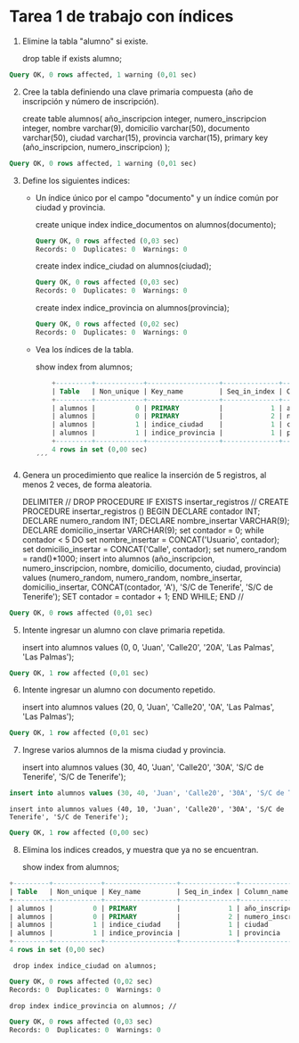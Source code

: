 # Tarea 1 de trabajo con índices

1. Elimine la tabla "alumno" si existe.

    drop table if exists alumno;

```sql
Query OK, 0 rows affected, 1 warning (0,01 sec)
```

2. Cree la tabla definiendo una clave primaria compuesta (año de inscripción y número de inscripción). 

    create table alumnos(
        año_inscripcion integer,
        numero_inscripcion integer,
        nombre varchar(9),
        domicilio varchar(50),
        documento varchar(50),
        ciudad varchar(15),
        provincia varchar(15),
        primary key (año_inscripcion, numero_inscripcion)
    );

```sql
Query OK, 0 rows affected, 1 warning (0,01 sec)
```

3. Define los siguientes indices: 
    - Un índice único por el campo "documento" y un índice común por ciudad y provincia.

        create unique index indice_documentos on alumnos(documento);

        ```sql             
        Query OK, 0 rows affected (0,03 sec)
        Records: 0  Duplicates: 0  Warnings: 0
        ```

        create index indice_ciudad on alumnos(ciudad);

        ```sql             
        Query OK, 0 rows affected (0,03 sec)
        Records: 0  Duplicates: 0  Warnings: 0
        ```

        create index indice_provincia on alumnos(provincia);

        ```sql             
        Query OK, 0 rows affected (0,02 sec)
        Records: 0  Duplicates: 0  Warnings: 0
        ```

    - Vea los índices de la tabla. 

        show index from alumnos;

        ```sql
            +---------+------------+------------------+--------------+--------------------+-----------+-------------+----------+--------+------+------------+---------+---------------+---------+------------+
            | Table   | Non_unique | Key_name         | Seq_in_index | Column_name        | Collation | Cardinality | Sub_part | Packed | Null | Index_type | Comment | Index_comment | Visible | Expression |
            +---------+------------+------------------+--------------+--------------------+-----------+-------------+----------+--------+------+------------+---------+---------------+---------+------------+
            | alumnos |          0 | PRIMARY          |            1 | año_inscripcion    | A         |          25 |     NULL |   NULL |      | BTREE      |         |               | YES     | NULL       |
            | alumnos |          0 | PRIMARY          |            2 | numero_inscripcion | A         |          26 |     NULL |   NULL |      | BTREE      |         |               | YES     | NULL       |
            | alumnos |          1 | indice_ciudad    |            1 | ciudad             | A         |           2 |     NULL |   NULL | YES  | BTREE      |         |               | YES     | NULL       |
            | alumnos |          1 | indice_provincia |            1 | provincia          | A         |           2 |     NULL |   NULL | YES  | BTREE      |         |               | YES     | NULL       |
            +---------+------------+------------------+--------------+--------------------+-----------+-------------+----------+--------+------+------------+---------+---------------+---------+------------+
            4 rows in set (0,00 sec)
        ´´´     
4. Genera un procedimiento que realice la inserción de 5 registros, al menos 2 veces, de forma aleatoria. 

    DELIMITER //
    DROP PROCEDURE IF EXISTS insertar_registros //
    CREATE PROCEDURE insertar_registros () 
    BEGIN 
        DECLARE contador INT;
        DECLARE numero_random INT;
        DECLARE nombre_insertar VARCHAR(9);
        DECLARE domicilio_insertar VARCHAR(9);
        set contador = 0;
        while contador < 5 DO
            set nombre_insertar = CONCAT('Usuario', contador);
            set domicilio_insertar = CONCAT('Calle', contador);
            set numero_random = rand()*1000;
            insert into alumnos (año_inscripcion, numero_inscripcion, nombre, domicilio, documento, ciudad, provincia) values (numero_random, numero_random, nombre_insertar, domicilio_insertar, CONCAT(contador, 'A'), 'S/C de Tenerife', 'S/C de Tenerife');
            SET contador = contador + 1;
        END WHILE;
    END
    //

```sql 
Query OK, 0 rows affected (0,01 sec)
```

5. Intente ingresar un alumno con clave primaria repetida. 

    insert into alumnos values (0, 0, 'Juan', 'Calle20', '20A', 'Las Palmas', 'Las Palmas');

```sql
Query OK, 1 row affected (0,01 sec)
```
6. Intente ingresar un alumno con documento repetido. 

    insert into alumnos values (20, 0, 'Juan', 'Calle20', '0A', 'Las Palmas', 'Las Palmas');

```sql
Query OK, 1 row affected (0,01 sec)
```

7. Ingrese varios alumnos de la misma ciudad y provincia. 

    insert into alumnos values (30, 40, 'Juan', 'Calle20', '30A', 'S/C de Tenerife', 'S/C de Tenerife');

```sql 
insert into alumnos values (30, 40, 'Juan', 'Calle20', '30A', 'S/C de Tenerife', 'S/C de Tenerife');
```

    insert into alumnos values (40, 10, 'Juan', 'Calle20', '30A', 'S/C de Tenerife', 'S/C de Tenerife');

```sql
Query OK, 1 row affected (0,00 sec)
```

8. Elimina los indices creados, y muestra que ya no se encuentran. 

    show index from alumnos;

```sql
+---------+------------+------------------+--------------+--------------------+-----------+-------------+----------+--------+------+------------+---------+---------------+---------+------------+
| Table   | Non_unique | Key_name         | Seq_in_index | Column_name        | Collation | Cardinality | Sub_part | Packed | Null | Index_type | Comment | Index_comment | Visible | Expression |
+---------+------------+------------------+--------------+--------------------+-----------+-------------+----------+--------+------+------------+---------+---------------+---------+------------+
| alumnos |          0 | PRIMARY          |            1 | año_inscripcion    | A         |          25 |     NULL |   NULL |      | BTREE      |         |               | YES     | NULL       |
| alumnos |          0 | PRIMARY          |            2 | numero_inscripcion | A         |          26 |     NULL |   NULL |      | BTREE      |         |               | YES     | NULL       |
| alumnos |          1 | indice_ciudad    |            1 | ciudad             | A         |           2 |     NULL |   NULL | YES  | BTREE      |         |               | YES     | NULL       |
| alumnos |          1 | indice_provincia |            1 | provincia          | A         |           2 |     NULL |   NULL | YES  | BTREE      |         |               | YES     | NULL       |
+---------+------------+------------------+--------------+--------------------+-----------+-------------+----------+--------+------+------------+---------+---------------+---------+------------+
4 rows in set (0,00 sec)
```
     drop index indice_ciudad on alumnos; 

```sql
Query OK, 0 rows affected (0,02 sec)
Records: 0  Duplicates: 0  Warnings: 0
```

    drop index indice_provincia on alumnos; //
    
```sql
Query OK, 0 rows affected (0,03 sec)
Records: 0  Duplicates: 0  Warnings: 0
```

